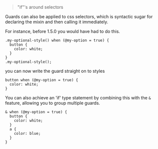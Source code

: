 > "if"'s around selectors

Guards can also be applied to css selectors, which is syntactic sugar for declaring the mixin and then calling it immediately.

For instance, before 1.5.0 you would have had to do this.

```less
.my-optional-style() when (@my-option = true) {
  button {
    color: white;
  }
}
.my-optional-style();
```

you can now write the guard straight on to styles

```less
button when (@my-option = true) {
  color: white;
}
```

You can also achieve an 'if' type statement by combining this with the `&` feature, allowing you to group multiple guards. 
```less
& when (@my-option = true) {
  button {
    color: white;
  }
  a {
    color: blue;
  }
}
```
